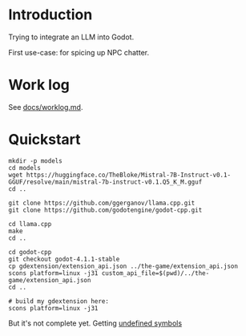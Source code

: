 # Introduction

Trying to integrate an LLM into Godot.

First use-case: for spicing up NPC chatter.

# Work log

See [docs/worklog.md](docs/worklog.md).

# Quickstart

```
mkdir -p models
cd models
wget https://huggingface.co/TheBloke/Mistral-7B-Instruct-v0.1-GGUF/resolve/main/mistral-7b-instruct-v0.1.Q5_K_M.gguf
cd ..

git clone https://github.com/ggerganov/llama.cpp.git
git clone https://github.com/godotengine/godot-cpp.git

cd llama.cpp
make
cd ..

cd godot-cpp
git checkout godot-4.1.1-stable
cp gdextension/extension_api.json ../the-game/extension_api.json
scons platform=linux -j31 custom_api_file=$(pwd)/../the-game/extension_api.json
cd ..

# build my gdextension here:
scons platform=linux -j31
```

But it's not complete yet. Getting [undefined symbols](https://github.com/opyate/godot-llm-experiment/blob/main/docs/worklog.md#part-6-convert-simplecpp-to-gdextension-module)